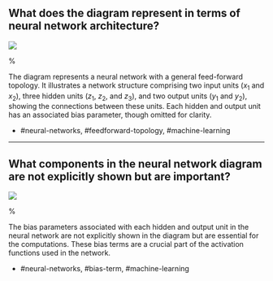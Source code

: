 ## What does the diagram represent in terms of neural network architecture?

![](https://cdn.mathpix.com/cropped/2024_05_26_ca627f312f31486fc9f7g-1.jpg?height=344&width=808&top_left_y=287&top_left_x=817)

%

The diagram represents a neural network with a general feed-forward topology. It illustrates a network structure comprising two input units ($x_1$ and $x_2$), three hidden units ($z_1$, $z_2$, and $z_3$), and two output units ($y_1$ and $y_2$), showing the connections between these units. Each hidden and output unit has an associated bias parameter, though omitted for clarity.

- #neural-networks, #feedforward-topology, #machine-learning

---

## What components in the neural network diagram are not explicitly shown but are important?

![](https://cdn.mathpix.com/cropped/2024_05_26_ca627f312f31486fc9f7g-1.jpg?height=344&width=808&top_left_y=287&top_left_x=817)

%

The bias parameters associated with each hidden and output unit in the neural network are not explicitly shown in the diagram but are essential for the computations. These bias terms are a crucial part of the activation functions used in the network.

- #neural-networks, #bias-term, #machine-learning